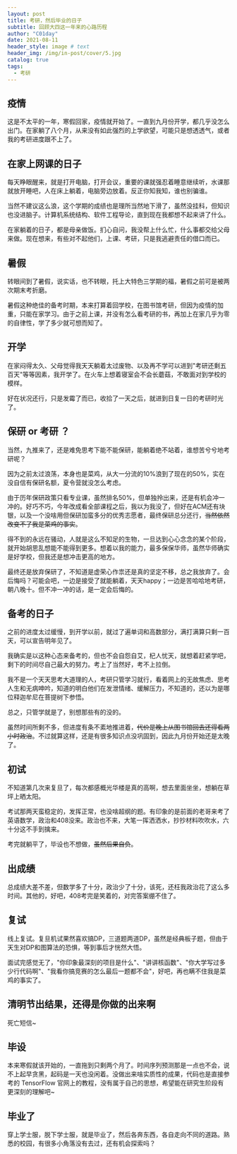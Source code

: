 ```yaml
---
layout: post
title: 考研，然后毕业的日子
subtitle: 回顾大四这一年来的心路历程
author: "C01day"
date: 2021-08-11
header_style: image # text
header_img: /img/in-post/cover/5.jpg
catalog: true
tags:
  - 考研
---
```

## 疫情
这是不太平的一年，寒假回家，疫情就开始了。一直到九月份开学，都几乎没怎么出门。在家躺了八个月，从来没有如此强烈的上学欲望，可能只是想透透气，或者我的考研进度跟不上了。

## 在家上网课的日子
每天睁眼醒来，就是打开电脑，打开会议，重要的课就强忍着睡意继续听，水课那就放开睡吧，人在床上躺着，电脑旁边放着。反正你知我知，谁也别骗谁。

当然不建议这么浪，这个学期的成绩也是理所当然地下滑了，虽然没挂科，但知识也没进脑子。计算机系统结构、软件工程导论，直到现在我都想不起来讲了什么。

在家躺着的日子，都是母亲做饭。扪心自问，我没帮上什么忙，什么事都交给父母来做。现在想来，有些对不起他们，上课、考研，只是我逃避责任的借口而已。

## 暑假
转眼间到了暑假，说实话，也不转眼，托上大特色三学期的福，暑假之前可是被两次期末考折磨。

暑假这种绝佳的备考时期，本来打算着回学校，在图书馆考研，但因为疫情的加重，只能在家学习。由于之前上课，并没有怎么看考研的书，再加上在家几乎为零的自律性，学了多少就可想而知了。

## 开学
在家闷得太久、父母觉得我天天躺着太过废物、以及再不学可以进到"考研还剩五百天"等等因素，我开学了。在火车上想着寝室会不会长蘑菇，不敢面对到学校的模样。

好在状况还行，只是发霉了而已，收拾了一天之后，就进到日复一日的考研时光了。

## 保研 or 考研 ？
当然，九推来了，还是难免思考下能不能保研，能躺着绝不站着，谁想苦兮兮地考研呢？

因为之前太过浪荡，本身也是菜鸡，从大一分流的10%浪到了现在的50%，实在没自信有保研名额，夏令营就没怎么考虑。

由于历年保研政策只看专业课，虽然排名50%，但单独拎出来，还是有机会冲一冲的。好巧不巧，今年改成看全部课程之后，我以为我没了，但好在ACM还有块银，以及一个没啥用但保研加蛮多分的优秀志愿者，最终保研总分还行，~~当然依然改变不了我是菜鸡的事实~~。

得不到的永远在骚动，人就是这么不知足的生物，一旦达到心心念念的某个阶段，就开始胡思乱想能不能得到更多。想着以我的能力，最多保保华师，虽然华师确实是好学校，但我还是想冲击更高的地方。

最终还是放弃保研了，不知道是虚荣心作祟还是真的坚定不移，总之我放弃了。会后悔吗？可能会吧，一边是接受了就能躺着，天天happy；一边是苦哈哈地考研，朝八晚十。但不冲一冲的话，是一定会后悔的。

## 备考的日子
之前的进度太过缓慢，到开学以前，就过了遍单词和高数部分，满打满算只剩一百天，可以宣告明年见了。

我确实是以这种心态来备考的，但也不会自怨自艾，杞人忧天，就想着赶紧学吧，剩下的时间尽自己最大的努力。考上了当然好，考不上拉倒。

我不是一个天天思考大道理的人，考研只管学习就行，看着网上的无故焦虑、思考人生和无病呻吟，知道的明白他们在发泄情绪、缓解压力，不知道的，还以为是哪位释迦牟尼在菩提树下参悟。

总之，只管学就是了，别想那些有的没的。

虽然时间所剩不多，但进度有条不紊地推进着，~~代价是晚上从图书馆回去还得看两小时政治~~。不过就算这样，还是有很多知识点没巩固到，因此九月份开始还是太晚了。

## 初试
不知道第几次来复旦了，每次都感概光华楼是真的高啊，想去里面坐坐，想躺在草坪上晒太阳。

考试那两天蛮稳定的，发挥正常，也没啥超纲的题。有印象的是前面的老哥来考了英语数学，政治和408没来。政治也不来，大笔一挥洒洒水，抄抄材料吹吹水，六十分这不手到擒来。

考完就躺平了，毕设也不想做，~~虽然后果自负~~。

## 出成绩
总成绩大差不差，但数学多了十分，政治少了十分，该死，还枉我政治花了这么多时间。其他的，好吧，408考完是笑着的，对完答案绷不住了。

## 复试
线上复试。复旦机试果然喜欢搞DP，三道题两道DP，虽然是经典板子题，但由于天生对DP和图算法的恐惧，等到事后才恍然大悟。

面试完感觉无了，"你印象最深刻的项目是什么"、"讲讲核函数"、"你大学写过多少行代码啊"、"我看你搞竞赛的怎么最后一题都不会"，好吧，再也瞒不住我是菜鸡的事实了。

## 清明节出结果，还得是你做的出来啊
死亡短信~

## 毕设
本来寒假就该开始的，一直拖到只剩两个月了。时间序列预测那是一点也不会，说不上起早贪黑，起码是一天也没闲着。没做出来啥实质性的成果，代码也是直接参考的 TensorFlow 官网上的教程，没有属于自己的思想，希望能在研究生阶段有更深刻的理解吧~

## 毕业了
穿上学士服，脱下学士服，就是毕业了，然后各奔东西，各自走向不同的道路。熟悉的校园，有很多小角落没有去过，还有机会探索吗？